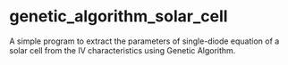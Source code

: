# genetic_algorithm_solar_cell
A simple program to extract the parameters of single-diode equation of a solar cell from the IV characteristics using Genetic Algorithm.
